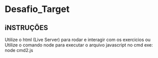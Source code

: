 # Desafio_Target

## iNSTRUÇÕES ##

Utilize o html (Live Server) para rodar e interagir com os exercicios 
ou 
Utilize o comando node para executar o arquivo javascript no cmd 
exe: node cmd2.js
